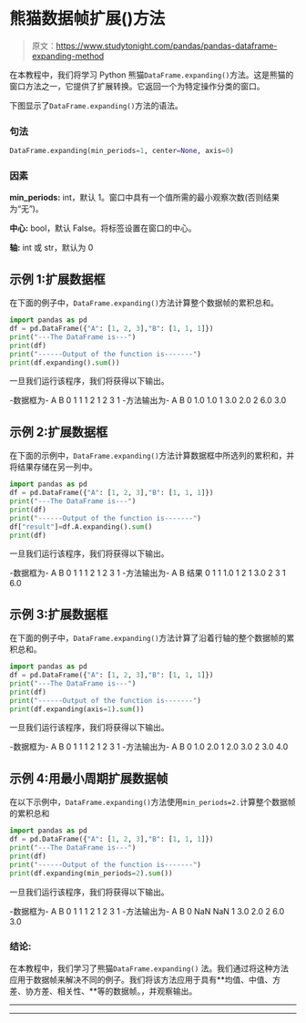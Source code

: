 # 熊猫数据帧扩展()方法

> 原文：<https://www.studytonight.com/pandas/pandas-dataframe-expanding-method>

在本教程中，我们将学习 Python 熊猫`DataFrame.expanding()`方法。这是熊猫的窗口方法之一，它提供了扩展转换。它返回一个为特定操作分类的窗口。

下图显示了`DataFrame.expanding()`方法的语法。

### 句法

```py
DataFrame.expanding(min_periods=1, center=None, axis=0)
```

### 因素

**min_periods:** int，默认 1。窗口中具有一个值所需的最小观察次数(否则结果为“无”)。

**中心:** bool，默认 False。将标签设置在窗口的中心。

**轴:** int 或 str，默认为 0

## 示例 1:扩展数据框

在下面的例子中，`DataFrame.expanding()`方法计算整个数据帧的累积总和。

```py
import pandas as pd
df = pd.DataFrame({"A": [1, 2, 3],"B": [1, 1, 1]})
print("---The DataFrame is---")
print(df)
print("------Output of the function is-------")
print(df.expanding().sum())
```

一旦我们运行该程序，我们将获得以下输出。

-数据框为-
A B
0 1 1
1 2 1
2 3 1
-方法输出为-
A B
0 1.0 1.0
1 3.0 2.0
2 6.0 3.0

## 示例 2:扩展数据框

在下面的示例中，`DataFrame.expanding()`方法计算数据框中所选列的累积和，并将结果存储在另一列中。

```py
import pandas as pd
df = pd.DataFrame({"A": [1, 2, 3],"B": [1, 1, 1]})
print("---The DataFrame is---")
print(df)
print("------Output of the function is-------")
df["result"]=df.A.expanding().sum()
print(df)
```

一旦我们运行该程序，我们将获得以下输出。

-数据框为-
A B
0 1 1
1 2 1
2 3 1
-方法输出为-
A B 结果
0 1 1 1.0
1 2 1 3.0
2 3 1 6.0

## 示例 3:扩展数据框

在下面的例子中，`DataFrame.expanding()`方法计算了沿着行轴的整个数据帧的累积总和。

```py
import pandas as pd
df = pd.DataFrame({"A": [1, 2, 3],"B": [1, 1, 1]})
print("---The DataFrame is---")
print(df)
print("------Output of the function is-------")
print(df.expanding(axis=1).sum())
```

一旦我们运行该程序，我们将获得以下输出。

-数据框为-
A B
0 1 1
1 2 1
2 3 1
-方法输出为-
A B
0 1.0 2.0
1 2.0 3.0
2 3.0 4.0

## 示例 4:用最小周期扩展数据帧

在以下示例中，`DataFrame.expanding()`方法使用`min_periods=2.`计算整个数据帧的累积总和

```py
import pandas as pd
df = pd.DataFrame({"A": [1, 2, 3],"B": [1, 1, 1]})
print("---The DataFrame is---")
print(df)
print("------Output of the function is-------")
print(df.expanding(min_periods=2).sum())
```

一旦我们运行该程序，我们将获得以下输出。

-数据框为-
A B
0 1 1
1 2 1
2 3 1
-方法输出为-
A B
0 NaN NaN
1 3.0 2.0
2 6.0 3.0

### 结论:

在本教程中，我们学习了熊猫`DataFrame.expanding()` 法。我们通过将这种方法应用于数据帧来解决不同的例子。我们将该方法应用于具有**均值、中值、方差、协方差、相关性、**等的数据帧。，并观察输出。

* * *

* * *